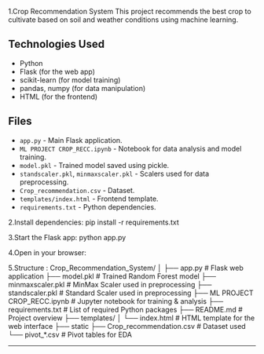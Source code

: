 1.Crop Recommendation System 
This project recommends the best crop to cultivate based on soil and weather conditions using machine learning.

## Technologies Used

- Python
- Flask (for the web app)
- scikit-learn (for model training)
- pandas, numpy (for data manipulation)
- HTML (for the frontend)

##  Files

- `app.py` - Main Flask application.
- `ML PROJECT CROP_RECC.ipynb` - Notebook for data analysis and model training.
- `model.pkl` - Trained model saved using pickle.
- `standscaler.pkl`, `minmaxscaler.pkl` - Scalers used for data preprocessing.
- `Crop_recommendation.csv` - Dataset.
- `templates/index.html` - Frontend template.
- `requirements.txt` - Python dependencies.

2.Install dependencies:
pip install -r requirements.txt

3.Start the Flask app:
python app.py

4.Open in your browser:

5.Structure :
Crop_Recommendation_System/
│
├── app.py # Flask web application
├── model.pkl # Trained Random Forest model
├── minmaxscaler.pkl # MinMax Scaler used in preprocessing
├── standscaler.pkl # Standard Scaler used in preprocessing
├── ML PROJECT CROP_RECC.ipynb # Jupyter notebook for training & analysis
├── requirements.txt # List of required Python packages
├── README.md # Project overview 
├── templates/
│ └── index.html # HTML template for the web interface
├── static
├── Crop_recommendation.csv # Dataset used
└── pivot_*.csv # Pivot tables for EDA

---


